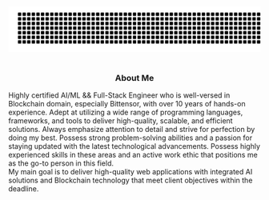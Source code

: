 ![gitartwork](gitartwork.svg)
# <h3 align="center"> About Me </h3>

Highly certified AI/ML && Full-Stack Engineer who is well-versed in Blockchain domain, especially Bittensor, with over 10 years of hands-on experience. Adept at utilizing a wide range of programming languages, frameworks, and tools to deliver high-quality, scalable, and efficient solutions. Always emphasize attention to detail and strive for perfection by doing my best. Possess strong problem-solving abilities and a passion for staying updated with the latest technological advancements. Possess highly experienced skills in these areas and an active work ethic that positions me as the go-to person in this field. <br>
My main goal is to deliver high-quality web applications with integrated AI solutions and Blockchain technology that meet client objectives within the deadline.
